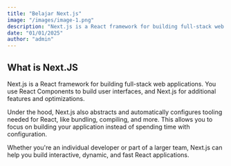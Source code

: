 ```yaml
---
title: "Belajar Next.js"
image: "/images/image-1.png"
description: "Next.js is a React framework for building full-stack web applications."
date: "01/01/2025"
author: "admin"
---
```


## What is Next.JS

Next.js is a React framework for building full-stack web applications. You use React Components to build user interfaces, and Next.js for additional features and optimizations.

Under the hood, Next.js also abstracts and automatically configures tooling needed for React, like bundling, compiling, and more. This allows you to focus on building your application instead of spending time with configuration.

Whether you're an individual developer or part of a larger team, Next.js can help you build interactive, dynamic, and fast React applications.

